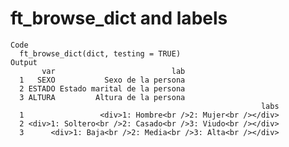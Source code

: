 # ft_browse_dict and labels

    Code
      ft_browse_dict(dict, testing = TRUE)
    Output
           var                          lab
      1   SEXO           Sexo de la persona
      2 ESTADO Estado marital de la persona
      3 ALTURA         Altura de la persona
                                                            labs
      1                 <div>1: Hombre<br />2: Mujer<br /></div>
      2 <div>1: Soltero<br />2: Casado<br />3: Viudo<br /></div>
      3      <div>1: Baja<br />2: Media<br />3: Alta<br /></div>

